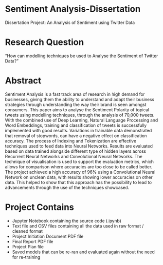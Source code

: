 # Sentiment Analysis-Dissertation
Dissertation Project: An Analysis of Sentiment using Twitter Data

# Research Question
“How can modelling techniques be used to Analyse the Sentiment of Twitter Data?”

# Abstract
Sentiment Analysis is a fast track area of research in high demand for businesses, giving them the ability to understand and adapt their business strategies through understanding the way their brand is seen amongst consumers. This paper aims to analyse the Sentiment Polarity of topical tweets using modelling techniques, through the analysis of 70,000 tweets. With the combined use of Deep Learning, Natural Language Processing and Word Embeddings, training and classification of tweets is successfully implemented with good results. Variations in trainable data demonstrated that removal of stopwords, can have a negative effect on classification accuracy. The process of Indexing and Tokenization are effective techniques used to feed data into Neural Networks. Results are evaluated based on data trained alongside different type of hidden layers across Recurrent Neural Networks and Convolutional Neural Networks. The technique of visualisation is used to support the evaluation metrics, which allows for comparison where accuracies are too close to be called better. The project achieved a high accuracy of 96% using a Convolutional Neural Network on unclean data, with results showing lower accuracies on other data. This helped to show that this approach has the possibility to lead to advancements through the use of the techniques showcased.


# Project Contains
- Jupyter Notebook containing the source code (.ipynb)
- Text file and CSV files containing all the data used in raw format / cleaned format
- Project Initiation Document PDF file 
- Final Report PDF file
- Project Plan file
- Saved models that can be re-ran and evaluated again without the need for re-training

